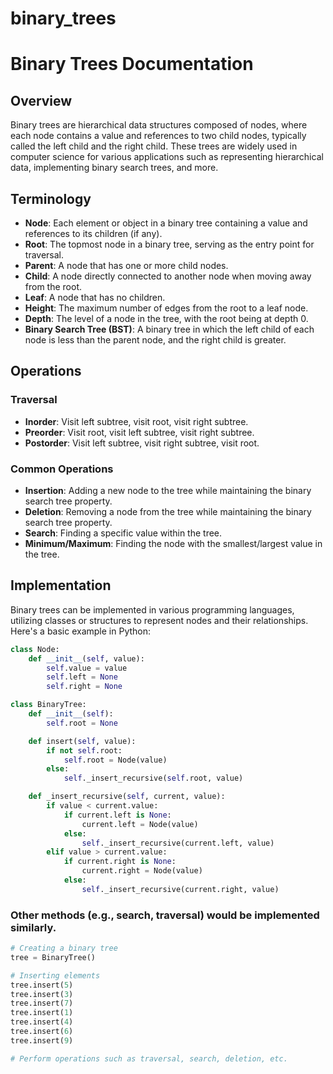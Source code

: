 # binary_trees

# Binary Trees Documentation

## Overview

Binary trees are hierarchical data structures composed of nodes, where each node contains a value and references to two child nodes, typically called the left child and the right child. These trees are widely used in computer science for various applications such as representing hierarchical data, implementing binary search trees, and more.

## Terminology

- **Node**: Each element or object in a binary tree containing a value and references to its children (if any).
- **Root**: The topmost node in a binary tree, serving as the entry point for traversal.
- **Parent**: A node that has one or more child nodes.
- **Child**: A node directly connected to another node when moving away from the root.
- **Leaf**: A node that has no children.
- **Height**: The maximum number of edges from the root to a leaf node.
- **Depth**: The level of a node in the tree, with the root being at depth 0.
- **Binary Search Tree (BST)**: A binary tree in which the left child of each node is less than the parent node, and the right child is greater.

## Operations

### Traversal

- **Inorder**: Visit left subtree, visit root, visit right subtree.
- **Preorder**: Visit root, visit left subtree, visit right subtree.
- **Postorder**: Visit left subtree, visit right subtree, visit root.

### Common Operations

- **Insertion**: Adding a new node to the tree while maintaining the binary search tree property.
- **Deletion**: Removing a node from the tree while maintaining the binary search tree property.
- **Search**: Finding a specific value within the tree.
- **Minimum/Maximum**: Finding the node with the smallest/largest value in the tree.

## Implementation

Binary trees can be implemented in various programming languages, utilizing classes or structures to represent nodes and their relationships. Here's a basic example in Python:

```python
class Node:
    def __init__(self, value):
        self.value = value
        self.left = None
        self.right = None

class BinaryTree:
    def __init__(self):
        self.root = None

    def insert(self, value):
        if not self.root:
            self.root = Node(value)
        else:
            self._insert_recursive(self.root, value)

    def _insert_recursive(self, current, value):
        if value < current.value:
            if current.left is None:
                current.left = Node(value)
            else:
                self._insert_recursive(current.left, value)
        elif value > current.value:
            if current.right is None:
                current.right = Node(value)
            else:
                self._insert_recursive(current.right, value)
```

### Other methods (e.g., search, traversal) would be implemented similarly.

```python
# Creating a binary tree
tree = BinaryTree()

# Inserting elements
tree.insert(5)
tree.insert(3)
tree.insert(7)
tree.insert(1)
tree.insert(4)
tree.insert(6)
tree.insert(9)

# Perform operations such as traversal, search, deletion, etc.
```
